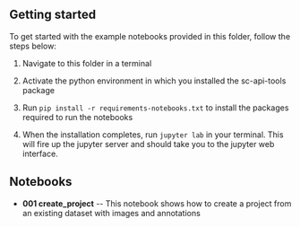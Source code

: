 ## Getting started
To get started with the example notebooks provided in this folder, follow the steps 
below: 
1. Navigate to this folder in a terminal 
   
2. Activate the python environment in which you installed the sc-api-tools package 
   
3. Run `pip install -r requirements-notebooks.txt` to install the packages required to 
   run the notebooks
   
4. When the installation completes, run `jupyter lab` in your terminal. This will fire 
   up the jupyter server and should take you to the jupyter web interface.
   
## Notebooks
- **001 create_project** -- This notebook shows how to create a project from an 
  existing dataset with images and annotations
  